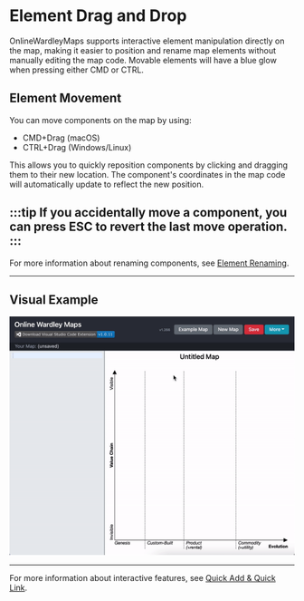 # Element Drag and Drop

OnlineWardleyMaps supports interactive element manipulation directly on the map, making it easier to position and rename map elements without manually editing the map code.  Movable elements will have a blue glow when pressing either CMD or CTRL.

## Element Movement

You can move components on the map by using:
- CMD+Drag (macOS)
- CTRL+Drag (Windows/Linux)

This allows you to quickly reposition components by clicking and dragging them to their new location. The component's coordinates in the map code will automatically update to reflect the new position.

:::tip
If you accidentally move a component, you can press ESC to revert the last move operation.
:::
---

For more information about renaming components, see [Element Renaming](./component-renaming.md).

---

## Visual Example

![Quick Add and Quick Link](/img/qol-may-2021.gif)

---

For more information about interactive features, see [Quick Add & Quick Link](./features-quick-add-link.md).
